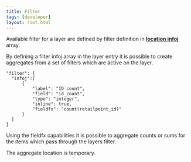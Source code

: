 ```yaml
---
title: Filter
tags: [developer]
layout: root.html
---
```


Available filter for a layer are defined by filter definition in [**location infoj**](../../infoj/infoj/) array.

By defining a filter infoj array in the layer entry it is possible to create aggregates from a set of filters which are active on the layer.

```text
"filter": {
  "infoj":[
      {
          "label": "ID count",
          "field": "id_count",
          "type": "integer",
          "inline": true,
          "fieldfx": "count(retailpoint_id)"
      }
  ]
}
```

Using the fieldfx capabilities it is possible to aggregate counts or sums for the items which pass through the layers filter.

The aggregate location is temporary.